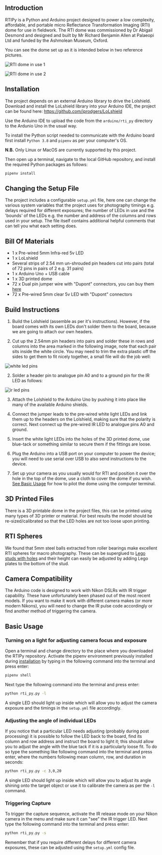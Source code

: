 ## Introduction

RTIPy is a Python and Arduino project designed to power a low complexity, affordable, and portable micro Reflectance
Transformation Imaging (RTI) dome for use in fieldwork.  The RTI dome was commissioned by Dr Abigail Desmond and 
designed and built by Mr Richard Benjamin Allen at Palaeopi Ltd and funded by the Ashmolean Museum, Oxford.

You can see the dome set up as it is intended below in two reference pictures.

![RTI dome in use 1](https://github.com/BeebBenjamin/RTIPy/blob/master/images/rti_dome_in_use_1.jpg)

![RTI dome in use 2](https://github.com/BeebBenjamin/RTIPy/blob/master/images/rti_dome_in_use_2.jpg)

## Installation

The project depends on an external Arduino library to drive the Lolshield. Download and install the LoLshield library 
into your Arduino IDE, the project can be found here: https://github.com/jprodgers/LoLshield

Use the Arduino IDE to upload the code from the `arduino/rti_py` directory to the Ardunio Uno in the usual way.

To install the Python script needed to communicate with the Arduino board first install `Python 3.8` and `pipenv` as
per your computer's OS.

**N.B.** Only Linux or MacOS are currently supported by this project.

Then open up a terminal, navigate to the local GitHub repository, and install the required Python packages as follows:

```bash
pipenv install
```

## Changing the Setup File
The project includes a configurable `setup.yml` file, here one can change the various system variables that the
project uses for photography timings e.g. delays required for different exposures; the number of LEDs in use and the
'bounds' of the LEDs e.g. the number and address of the columns and rows used in your setup.  The file itself contains
additional helpful comments that can tell you what each setting does.

## Bill Of Materials
* 1 x Pre-wired 5mm Infra-red 5v LED
* 1 x LoLshield
* Several strips of 2.54 mm un-shrouded pin headers cut into pairs (total of 72 pins in pairs of 2 e.g. 31 pairs)
* 1 x Arduino Uno + USB cable
* 1 x 3D printed dome
* 72 x Dual pin jumper wire with "Dupont" connectors, you can buy them [here](https://shop.pimoroni.com/products/dual-pin-jumper-wire)
* 72 x Pre-wired 5mm clear 5v LED with "Dupont" connectors

## Build Instructions
1. Build the Lolshield (assemble as per it's instructions).  However, if the board comes with its own LEDs don't 
solder them to the board, because we are going to attach our own headers. 

2. Cut up the 2.54mm pin headers into pairs and solder these in rows and columns into the area marked in the following image, note that each pair sits
inside the white circle.  You may need to trim the extra plastic off the sides to get them to fit nicely together, a small file will do the job well:

![white led pins](https://github.com/BeebBenjamin/RTIPy/blob/master/images/lolwleds.jpg)

2. Solder a header pin to analogue pin A0 and to a ground pin for the IR LED as follows:

![ir led pins](https://github.com/BeebBenjamin/RTIPy/blob/master/images/lolirleds.jpg)

3. Attach the Lolshield to the Arduino Uno by pushing it into place like many of the available Arduino shields.

4. Connect the jumper leads to the pre-wired white light LEDs and link them up to the headers on the Lolshield, making
sure that the polarity is correct.  Next connect up the pre-wired IR LED to analogue pins A0 and ground.

5. Insert the white light LEDs into the holes of the 3D printed dome, use blue-tack or something similar to secure them
if the fittings are loose.

6. Plug the Arduino into a USB port on your computer to power the device; you will need to use serial over USB to
also send instructions to the device.

7. Set up your camera as you usually would for RTI and position it over the hole in the top of the dome, use a
cloth to cover the dome if you wish.  [See Basic Usage](#basic-usage) for how to pilot the dome using the computer terminal. 

## 3D Printed Files
There is a 3D printable dome in the project files, this can be printed using many types of 3D printer or material. 
For best results the model should be re-sized/calibrated so that the LED holes are not too loose upon printing.

## RTI Spheres
We found that 5mm steel balls extracted from roller bearings make excellent RTI spheres for macro photography.  These
can be superglued to [Lego studs with holes](https://www.brickowl.com/catalog/lego-white-plate-1-x-1-round-with-open-stud-28626-85861)
and their height can easily be adjusted by adding Lego plates to the bottom of the stud.

## Camera Compatibility
The Arduino code is designed to work with Nikon DSLRs with IR trigger capability.  These have unfortunately been
phased out of the most recent models.  If you want to make it work with different camera makes (or more modern Nikons), 
you will need to change the IR pulse code accordingly or find another method of triggering the camera.

## Basic Usage
### Turning on a light for adjusting camera focus and exposure
Open a terminal and change directory to the place where you downloaded the RTIPy repository.  Activate the pipenv 
environment previously installed during [installation](#Installation) by typing in the following command into the 
terminal and press enter:

```bash
pipenv shell
```
Next type the following command into the terminal and press enter:

```bash
python rti_py.py -l
```

A single LED should light up inside which will allow you to adjust the camera exposure and the timings in the `setup.yml`
file accordingly.

### Adjusting the angle of individual LEDs
If you notice that a particular LED needs adjusting (probably during post processing) it is possible to follow the LED
back to the board, find its column and row address and instruct the board to light it; this should allow you to adjust 
the angle with the blue tack if it is a particularly loose fit.  To do so type the something like following command into 
the terminal and press enter, where the numbers following mean column, row, and duration in seconds:

```bash
python rti_py.py -c 3,0,20
```

A single LED should light up inside which will allow you to adjust its angle shining onto the target object or use it
to calibrate the camera as per the `-l` command.

### Triggering Capture
To trigger the capture sequence, activate the IR release mode on your Nikon camera in the menu and make sure it can "see"
the IR trigger LED.  Next type the following command into the terminal and press enter:

```bash
python rti_py.py -s
```

Remember that if you require different delays for different camera exposures, these can be adjusted using the `setup.yml`
config file.
